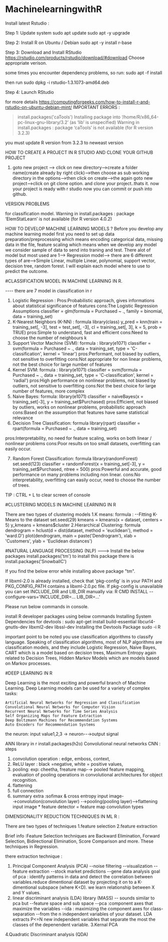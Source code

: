 # MachinelearningwithR

Install latest Rstudio : 

Step 1: Update system
sudo apt update
sudo apt -y upgrade

Step 2: Install R on Ubuntu / Debian
sudo apt -y install r-base

Step 3: Download and Install RStudio
https://rstudio.com/products/rstudio/download/#download
Choose appropriate verison.

some times you encounter dependency problems, so run:
sudo apt -f install

then run 
sudo dpkg -i rstudio-1.3.1073-amd64.deb

Step 4: Launch RStudio

for more details https://computingforgeeks.com/how-to-install-r-and-rstudio-on-ubuntu-debian-mint/
IMPORTANT ERRORS :
> install.packages('caTools')
Installing package into ‘/home/R/x86_64-pc-linux-gnu-library/3.2’
(as ‘lib’ is unspecified)
Warning in install.packages :
  package ‘caTools’ is not available (for R version 3.2.3)
  
  you must update R version from 3.2.3 to neweast version
  
  HOW TO CREATE A PROJECT IN R STUDIO AND CLONE YOUR GITHUB PROJECT
  
  1. goto new project --> click on new directory-->create a folder name(create already by right click)-->then choose as sub working directory in the options-->then click on create-->the again goto new project-->click on git clone option. and clone your project..thats it.
  now your project is ready with r studio now you can commit or push into github.
  
  VERSION PROBLEMS
  
  for classification model.
  Warning in install.packages :
  package ‘ElemStatLearn’ is not available (for R version 4.0.2)

  HOW TO DEVELOP MACHINE LEARNING MODELS ?
  Before you develop any machine learning model first you need to set up data preparation/preprocessing which means encoding categorical data, missing data in the file, feature scaling which means when we develop any model we consider sample of data to send into traning and test.
  There alot of model but most used are
  1--> Regression model--> there are 6 different types of are-->Simple Linear, multiple Linear, polynomial, support vector, decision tree, random forest. I will explain each model where to use to predict the outcome.
  
  

  #CLASSIFICATION MODEL IN MACHINE LEARNING IN R.
  
  ---- there are 7 model in classification in r
  
1. Logistic Regression : 
Pros:Probabilistic approach, gives informations about statistical significance of features
cons:The Logistic Regression Assumptions
classifier = glm(formula = Purchased ~ .,
                 family = binomial,
                 data = training_set)
2. K-Nearest Neighbors (K-NN) :
formula
library(class)
y_pred = knn(train = training_set[, -3],
             test = test_set[, -3],
             cl = training_set[, 3],
             k = 5,
             prob = TRUE)
pros:Simple to understand, fast and efficient
cons:Need to choose the number of neighbours k
3. Support Vector Machine (SVM): formula :
library(e1071)
classifier = svm(formula = Purchased ~ .,
                 data = training_set,
                 type = 'C-classification',
                 kernel = 'linear')
pros:Performant, not biased by outliers, not sensitive to overfitting
cons:Not appropriate for non linear problems, not the best choice for large number of features
4. Kernel SVM: formula :
library(e1071)
classifier = svm(formula = Purchased ~ .,
                 data = training_set,
                 type = 'C-classification',
                 kernel = 'radial')
pros:High performance on nonlinear problems, not biased by outliers, not sensitive to overfitting
cons:Not the best choice for large number of features, more complex
5. Naive Bayes: formula: 
library(e1071)
classifier = naiveBayes(x = training_set[-3],
                        y = training_set$Purchased)
pros:Efficient, not biased by outliers, works on nonlinear problems, probabilistic approach
cons:Based on the assumption that features have same statistical relevance
6. Decision Tree Classification: formula
library(rpart)
classifier = rpart(formula = Purchased ~ .,
                   data = training_set)

pros:Interpretability, no need for feature scaling, works on both linear / nonlinear problems
cons:Poor results on too small datasets, overfitting can easily occur.

7. Random Forest Classification: formula
library(randomForest)
set.seed(123)
classifier = randomForest(x = training_set[-3],
                          y = training_set$Purchased,
                          ntree = 500)
pros:Powerful and accurate, good performance on many problems including non linear.
cons:No interpretability, overfitting can easily occur, need to choose the number of trees.

TIP : CTRL + L to clear screen of console

#CLUSTERING MODELS IN MACHINE LEARNING IN R

There are two types of clustering models
  1.K means: formula :
  --Fitting K-Means to the dataset
set.seed(29)
kmeans = kmeans(x = dataset, centers = 5)
y_kmeans = kmeans$cluster
  2.Hierarchical Clustering: formula
  dendrogram = hclust(d = dist(dataset, method = 'euclidean'), method = 'ward.D')
plot(dendrogram,
     main = paste('Dendrogram'),
     xlab = 'Customers',
     ylab = 'Euclidean distances')



  
  #NATURAL LANGUAGE PROCESSING (NLP)
  ---> Install the below  packages
  install.packages('tm') to install this package there is 
  install.packages('SnowballC')
  
  If you find the below error while installing above package "tm".

  If libxml-2.0 is already installed, check that 'pkg-config' is in your
PATH and 
PKG_CONFIG_PATH contains a libxml-2.0.pc file. If pkg-config is unavailable you can set INCLUDE_DIR and LIB_DIR manually via:
R CMD INSTALL --configure-vars='INCLUDE_DIR=... LIB_DIR=...'

Please run below commands in console.

install R developer packages using below commands
Installing System Dependencies for devtools :
sudo apt-get install build-essential libcurl4-gnutls-dev libxml2-dev libssl-dev
Installing the Devtools Package
sudo -i R


important point to be noted 
 you use classification algorithms to classify language. Speaking of classification algorithms, most of NLP algorithms are classification models, and they include Logistic Regression, Naive Bayes, CART which is a model based on decision trees, Maximum Entropy again related to Decision Trees, Hidden Markov Models which are models based on Markov processes.


#DEEP LEARNING IN R

Deep Learning is the most exciting and powerful branch of Machine Learning. Deep Learning models can be used for a variety of complex tasks:

    Artificial Neural Networks for Regression and Classification
    Convolutional Neural Networks for Computer Vision
    Recurrent Neural Networks for Time Series Analysis
    Self Organizing Maps for Feature Extraction
    Deep Boltzmann Machines for Recommendation Systems
    Auto Encoders for Recommendation Systems

the neuron: input value1,2,3 → neuron--→output signal

 ANN library in r
 install.packages(h2o)
Convolutional neural networks CNN :
steps 
1)  convolution operation : edge, emboss, context, 
2) ReLU layer : black =negative, white = positive values, 
3) pooling: exp: cheetha, freature map-→ pooled feature mapping, evaluation of pooling operations in convolutional architectures for object recognition.
4) flattening
5) full connection
6) summary
extra :sofimax & cross entropy
input image-→convolution(convolution layer) -→pooling(pooling layer)-->flattening
input image * feature detector = feature map
convolution types 

DIMENSIONALITY REDUCTION TECHNIQUES IN ML R :

There are two types of techniques 
1.feature selection
2.feature extraction

Brief info :Feature Selection techniques are Backward Elimination, Forward Selection, Bidirectional Elimination, Score Comparison and more. These techniques in Regression.

there extraction technique :
  1. Principal Component Analysis (PCA)
       --noise filtering
       --visualization
       --feature extraction
       --stock market predictions
       --gene data analysis
        goal of pca : identify patterns in data and detect the correlation between variables.reduce dimentional dataset by projecting it on to a K-dimentional subspace (where K<D). we learn relationship between X and Y values.
  2. linear discriminant analysis (LDA) library (MASS)
        -- sounds similar to pca but
        --feature space and sub space
        --pca :component axes that maximize the variables
        --ida : maximizing the component axes for class-separation
        --from the n independent variables of your dataset. LDA extracts P<=N new independent variables that separate the most the classes of the depenendent variable.
  3.Kernal PCA
  
  4.Quadratic Discriminant analysis (QDA)